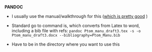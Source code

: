 **PANDOC**

* I usually use the manual/walkthrough for this ([which is pretty good](https://pandoc.org/) )

* Standard go to command is, which converts from Latex to word, including a bib file with refs:
		```
		pandoc Ptom_manu_draft3.tex -s -o Ptom_manu_draft3.docx --bibliography=Ptom_Manu.bib
		```
* Have to be in the directory where you want to use this